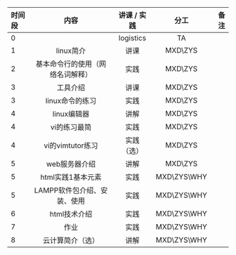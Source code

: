 | 时间段 |                             内容                             | 讲课 / 实践 |  分工   | 备注 |
| :----- | :----------------------------------------------------------: | :---------: | :-----: | ---: |
| 0      |                                                    |  logistics  |   TA    |      |
| 1      |                     linux简介                         |    讲课     | MXD\ZYS |      |
| 2      |            基本命令行的使用（网络名词解释）              |    实践     | MXD\ZYS |      |
| 3      |                    工具介绍                        |    讲课     | MXD\ZYS |      |
| 3      |                 linux命令的练习              |    实践     | MXD\ZYS |      |
| 4      |                 linux编辑器              |    讲解     | MXD\ZYS |      |
| 4      |                 vi的练习最简              |    实践     | MXD\ZYS |      |
| 4      |                 vi的vimtutor练习             |    实践  （选）   | MXD\ZYS |      |
| 5      |               web服务器介绍                  |    讲解     | MXD\ZYS |      |
| 5      |                 html实践1基本元素                 |    实践     | MXD\ZYS\WHY |      |
| 5      |         LAMPP软件包介绍、安装、使用           |    实践     | MXD\ZYS\WHY |      |
| 6      |         html技术介绍          |    实践     | MXD\ZYS\WHY |      |
| 7      |         作业     |    实践     |MXD\ZYS\WHY |    |        |                      
| 8      |                 云计算简介（选）                 |    讲解    | MXD\ZYS\WHY |      |


